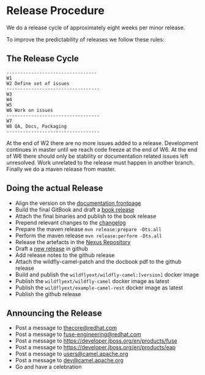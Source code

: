 # Release Procedure

We do a release cycle of approximately eight weeks per minor release.
 
To improve the predictability of releases we follow these rules:

## The Release Cycle

```
---------------------------------
W1
W2 Define set of issues
----------------------------------
W3
W4
W5
W6 Work on issues
----------------------------------
W7
W8 QA, Docs, Packaging
----------------------------------
```

At the end of W2 there are no more issues added to a release. Development continues in master until we reach code freeze at the end of W6. At the end of W6 there should only be stability or documentation related issues left unresolved. Work unrelated to the release must happen in another branch. Finally we do a maven release from master.

## Doing the actual Release

* Align the version on the [documentation frontpage](https://github.com/wildflyext/wildfly-camel-book/blob/master/README.md)
* Build the final GitBook and draft a [book release](https://github.com/wildflyext/wildfly-camel-book/releases)
* Attach the final binaries and publish to the book release
* Prepend relevant changes to the [changelog](Changelog.md)
* Prepare the maven release `mvn release:prepare -Dts.all`
* Perform the maven release `mvn release:perform -Dts.all`
* Release the artefacts in the [Nexus Repository](https://repository.jboss.org/nexus)
* Draft a [new release](https://github.com/wildflyext/wildfly-camel/releases) in github
* Add release notes to the github release
* Attach the wildfly-camel-patch and the docbook pdf to the github release
* Build and publish the `wildflyext/wildfly-camel:[version]` docker image
* Publish the `wildflyext/wildfly-camel` docker image as latest
* Publish the `wildflyext/example-camel-rest` docker image as latest
* Publish the github release

## Announcing the Release

* Post a message to thecore@redhat.com
* Post a message to fuse-engineering@redhat.com
* Post a message to https://developer.jboss.org/en/products/fuse
* Post a message to https://developer.jboss.org/en/products/eap
* Post a message to users@camel.apache.org
* Post a message to dev@camel.apache.org
* Go and have a celebration